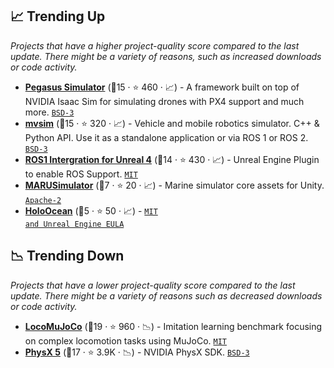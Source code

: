 ## 📈 Trending Up

_Projects that have a higher project-quality score compared to the last update. There might be a variety of reasons, such as increased downloads or code activity._

- <b><a href="https://pegasussimulator.github.io/PegasusSimulator/">Pegasus Simulator</a></b> (🥈15 ·  ⭐ 460 · 📈) - A framework built on top of NVIDIA Isaac Sim for simulating drones with PX4 support and much more. <code><a href="http://bit.ly/3aKzpTv">BSD-3</a></code>
- <b><a href="https://github.com/MRPT/mvsim">mvsim</a></b> (🥉15 ·  ⭐ 320 · 📈) - Vehicle and mobile robotics simulator. C++ & Python API. Use it as a standalone application or via ROS 1 or ROS 2. <code><a href="http://bit.ly/3aKzpTv">BSD-3</a></code>
- <b><a href="https://github.com/code-iai/ROSIntegration">ROS1 Intergration for Unreal 4</a></b> (🥉14 ·  ⭐ 430 · 📈) - Unreal Engine Plugin to enable ROS Support. <code><a href="http://bit.ly/34MBwT8">MIT</a></code>
- <b><a href="https://github.com/MARUSimulator/marus-core">MARUSimulator</a></b> (🥉7 ·  ⭐ 20 · 📈) - Marine simulator core assets for Unity. <code><a href="http://bit.ly/3nYMfla">Apache-2</a></code>
- <b><a href="https://byu-holoocean.github.io/holoocean-docs/">HoloOcean</a></b> (🥉5 ·  ⭐ 50 · 📈) -  <code><a href="https://tldrlegal.com/search?q=MIT%20and%20Unreal%20Engine%20EULA">MIT and Unreal Engine EULA</a></code>

## 📉 Trending Down

_Projects that have a lower project-quality score compared to the last update. There might be a variety of reasons such as decreased downloads or code activity._

- <b><a href="https://loco-mujoco.readthedocs.io/">LocoMuJoCo</a></b> (🥈19 ·  ⭐ 960 · 📉) - Imitation learning benchmark focusing on complex locomotion tasks using MuJoCo. <code><a href="http://bit.ly/34MBwT8">MIT</a></code>
- <b><a href="https://nvidia-omniverse.github.io/PhysX/">PhysX 5</a></b> (🥉17 ·  ⭐ 3.9K · 📉) - NVIDIA PhysX SDK. <code><a href="http://bit.ly/3aKzpTv">BSD-3</a></code>

